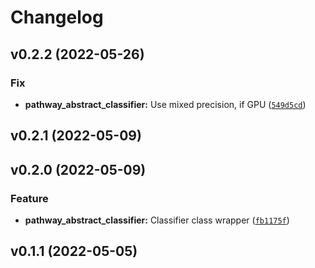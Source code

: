# Changelog

<!--next-version-placeholder-->

## v0.2.2 (2022-05-26)
### Fix
* **pathway_abstract_classifier:** Use mixed precision, if GPU ([`549d5cd`](https://github.com/PathwayCommons/pathway-abstract-classifier/commit/549d5cd467a51556349ea9b4a636f9a0127ede42))

## v0.2.1 (2022-05-09)


## v0.2.0 (2022-05-09)
### Feature
* **pathway_abstract_classifier:** Classifier class wrapper ([`fb1175f`](https://github.com/PathwayCommons/pathway-abstract-classifier/commit/fb1175f53dbdac2814e8dde4bf76d8ffee64e808))

## v0.1.1 (2022-05-05)

